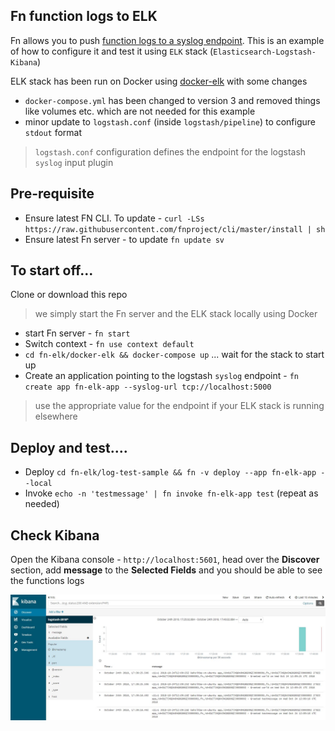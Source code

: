 ## Fn function logs to ELK

Fn allows you to push [function logs to a syslog endpoint](https://github.com/fnproject/docs/blob/master/fn/operate/logging.md#remote-syslog-for-functions). This is an example of how to configure it and test it using `ELK` stack (`Elasticsearch-Logstash-Kibana`)

ELK stack has been run on Docker using [docker-elk](https://github.com/deviantony/docker-elk) with some changes

- `docker-compose.yml` has been changed to version 3 and removed things like volumes etc. which are not needed for this example
- minor update to `logstash.conf` (inside `logstash/pipeline`) to configure `stdout` format

> `logstash.conf` configuration defines the endpoint for the logstash `syslog` input plugin

## Pre-requisite

- Ensure latest FN CLI. To update - `curl -LSs https://raw.githubusercontent.com/fnproject/cli/master/install | sh`
- Ensure latest Fn server - to update `fn update sv`

## To start off...

Clone or download this repo

> we simply start the Fn server and the ELK stack locally using Docker

- start Fn server - `fn start`
- Switch context - `fn use context default`
- `cd fn-elk/docker-elk && docker-compose up` ... wait for the stack to start up
- Create an application pointing to the logstash `syslog` endpoint - `fn create app fn-elk-app --syslog-url tcp://localhost:5000`

> use the appropriate value for the endpoint if your ELK stack is running elsewhere

## Deploy and test....

- Deploy `cd fn-elk/log-test-sample && fn -v deploy --app fn-elk-app --local`
- Invoke `echo -n 'testmessage' | fn invoke fn-elk-app test` (repeat as needed)

## Check Kibana

Open the Kibana console - `http://localhost:5601`, head over the **Discover** section, add **message** to the **Selected Fields** and you should be able to see the functions logs

![](kibana-logs.JPG)



 
